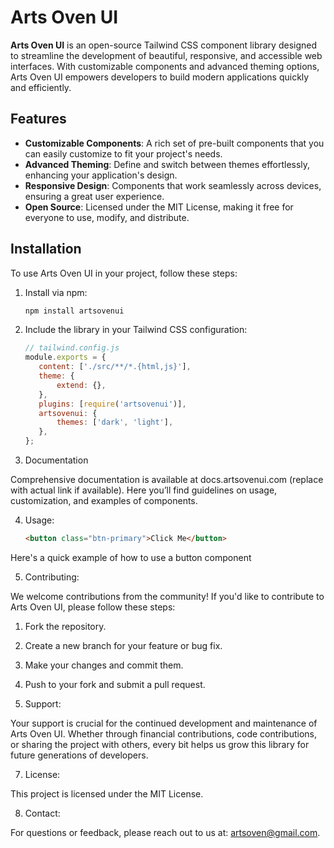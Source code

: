 # Arts Oven UI

**Arts Oven UI** is an open-source Tailwind CSS component library designed to streamline the development of beautiful, responsive, and accessible web interfaces. With customizable components and advanced theming options, Arts Oven UI empowers developers to build modern applications quickly and efficiently.

## Features

- **Customizable Components**: A rich set of pre-built components that you can easily customize to fit your project's needs.
- **Advanced Theming**: Define and switch between themes effortlessly, enhancing your application's design.
- **Responsive Design**: Components that work seamlessly across devices, ensuring a great user experience.
- **Open Source**: Licensed under the MIT License, making it free for everyone to use, modify, and distribute.

## Installation

To use Arts Oven UI in your project, follow these steps:

1. Install via npm:

   ```bash
   npm install artsovenui

2. Include the library in your Tailwind CSS configuration:

   ````javascript
   // tailwind.config.js
   module.exports = {
      content: ['./src/**/*.{html,js}'],
      theme: {
          extend: {},
      },
      plugins: [require('artsovenui')],
      artsovenui: {
          themes: ['dark', 'light'],
      },
   };
   
3. Documentation

Comprehensive documentation is available at docs.artsovenui.com (replace with actual link if available). Here you’ll find guidelines on usage, customization, and examples of components.

4. Usage:

   ````html
   <button class="btn-primary">Click Me</button>

Here's a quick example of how to use a button component

5. Contributing:

We welcome contributions from the community! If you'd like to contribute to Arts Oven UI, please follow these steps:

1. Fork the repository.
2. Create a new branch for your feature or bug fix.
3. Make your changes and commit them.
4. Push to your fork and submit a pull request.

6. Support:

Your support is crucial for the continued development and maintenance of Arts Oven UI. Whether through financial contributions, code contributions, or sharing the project with others, every bit helps us grow this library for future generations of developers.

7. License:

This project is licensed under the MIT License.

8. Contact:

For questions or feedback, please reach out to us at: artsoven@gmail.com.


